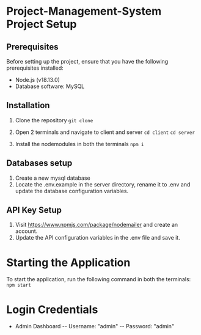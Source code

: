 # Project-Management-System Project Setup


## Prerequisites

Before setting up the project, ensure that you have the following prerequisites installed:

- Node.js (v18.13.0)
- Database software: MySQL


## Installation

1. Clone the repository
` git clone  `

2. Open 2 terminals and navigate to client and server
` cd client `
` cd server `

3. Install the nodemodules in both the terminals
` npm i `


## Databases setup

1. Create a new mysql database
2. Locate the .env.example in the server directory, rename it to .env and update the database configuration variables.


## API Key Setup

1. Visit https://www.npmjs.com/package/nodemailer and create an account.
2. Update the API configuration variables in the .env file and save it.


# Starting the Application
To start the application, run the following command in both the terminals:
` npm start ` 


# Login Credentials

- Admin Dashboard
-- Username: "admin"
-- Password: "admin"

